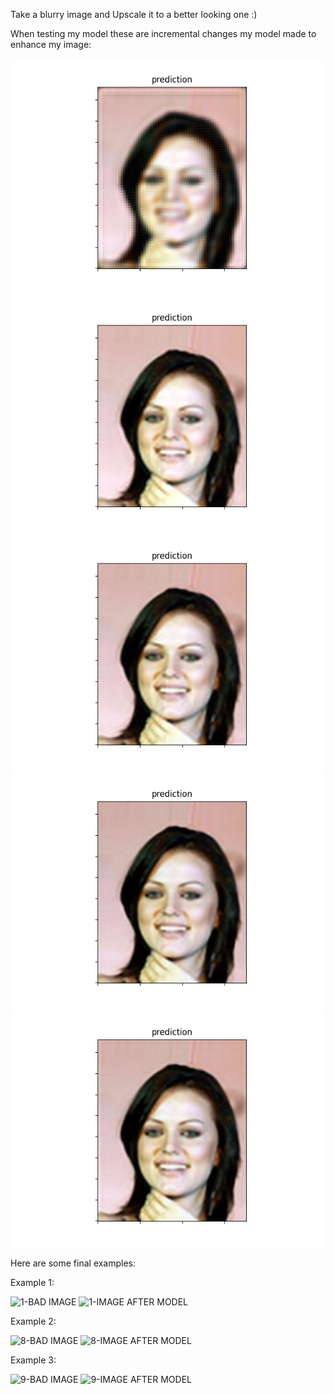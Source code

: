 Take a blurry image and Upscale it to a better looking one :)

When testing my model these are incremental changes my model made to enhance my image: 

![](TestingImages/epoch-0-prediction.png)
![](TestingImages/epoch-20-prediction.png)
![](TestingImages/epoch-40-prediction.png)
![](TestingImages/epoch-60-prediction.png)
![](TestingImages/epoch-80-prediction.png)

Here are some final examples: 

Example 1: 

![1-BAD IMAGE](https://github.com/TanmayJDesai/Image_Upscaler/assets/65262891/5c918cd0-cbfa-4e7f-8baa-298c21f4ebe0)
![1-IMAGE AFTER MODEL](https://github.com/TanmayJDesai/Image_Upscaler/assets/65262891/296c5bce-6d1e-4096-9faa-5b91b157d789)


Example 2: 

![8-BAD IMAGE](https://github.com/TanmayJDesai/Image_Upscaler/assets/65262891/41b2dce2-1569-44a4-aa05-a43878988704)
![8-IMAGE AFTER MODEL](https://github.com/TanmayJDesai/Image_Upscaler/assets/65262891/83210297-bae3-4fb8-af21-d95f2f4259ce)


Example 3: 

![9-BAD IMAGE](https://github.com/TanmayJDesai/Image_Upscaler/assets/65262891/b8c1ae94-68b5-4f2e-b045-21c305e3c485)
![9-IMAGE AFTER MODEL](https://github.com/TanmayJDesai/Image_Upscaler/assets/65262891/7e8bdc06-5f1b-4dfc-aa4d-d990a7c038fa)





